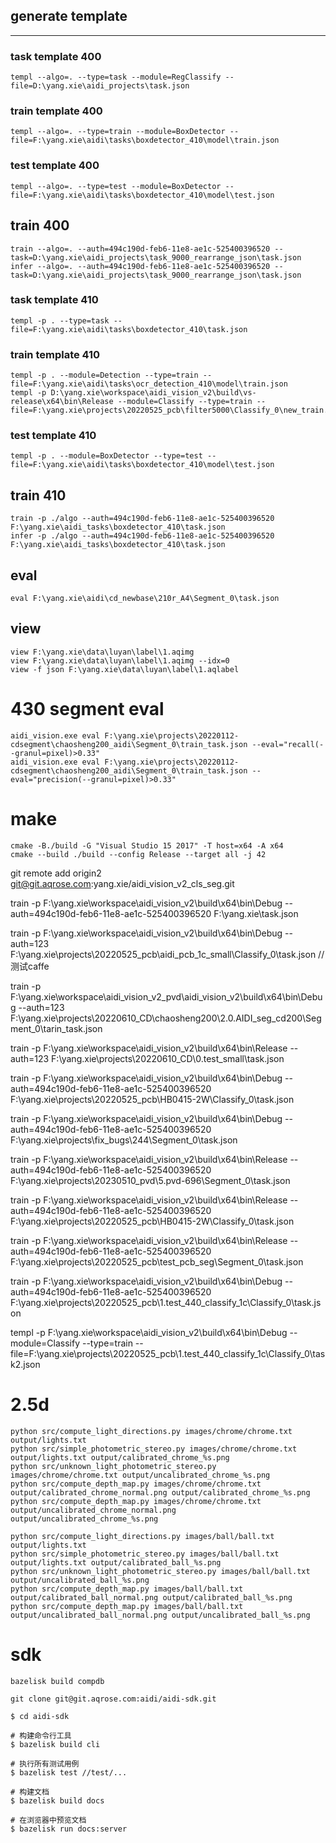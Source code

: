 ## generate template
---
### task template 400
```
templ --algo=. --type=task --module=RegClassify --file=D:\yang.xie\aidi_projects\task.json
```
### train template 400
```
templ --algo=. --type=train --module=BoxDetector --file=F:\yang.xie\aidi\tasks\boxdetector_410\model\train.json

```
### test template 400
```
templ --algo=. --type=test --module=BoxDetector --file=F:\yang.xie\aidi\tasks\boxdetector_410\model\test.json

```
## train 400
```
train --algo=. --auth=494c190d-feb6-11e8-ae1c-525400396520 --task=D:\yang.xie\aidi_projects\task_9000_rearrange_json\task.json
infer --algo=. --auth=494c190d-feb6-11e8-ae1c-525400396520 --task=D:\yang.xie\aidi_projects\task_9000_rearrange_json\task.json
```
### task template 410
```
templ -p . --type=task --file=F:\yang.xie\aidi\tasks\boxdetector_410\task.json
```
### train template 410
```
templ -p . --module=Detection --type=train --file=F:\yang.xie\aidi\tasks\ocr_detection_410\model\train.json
templ -p D:\yang.xie\workspace\aidi_vision_v2\build\vs-release\x64\bin\Release --module=Classify --type=train --file=F:\yang.xie\projects\20220525_pcb\filter5000\Classify_0\new_train.json
```
### test template 410
```
templ -p . --module=BoxDetector --type=test --file=F:\yang.xie\aidi\tasks\boxdetector_410\model\test.json
```
## train 410
```
train -p ./algo --auth=494c190d-feb6-11e8-ae1c-525400396520 F:\yang.xie\aidi_tasks\boxdetector_410\task.json
infer -p ./algo --auth=494c190d-feb6-11e8-ae1c-525400396520 F:\yang.xie\aidi_tasks\boxdetector_410\task.json

```
## eval
```
eval F:\yang.xie\aidi\cd_newbase\210r_A4\Segment_0\task.json
```
## view 
```
view F:\yang.xie\data\luyan\label\1.aqimg
view F:\yang.xie\data\luyan\label\1.aqimg --idx=0
view -f json F:\yang.xie\data\luyan\label\1.aqlabel
```
# 430 segment eval
```
aidi_vision.exe eval F:\yang.xie\projects\20220112-cdsegment\chaosheng200_aidi\Segment_0\train_task.json --eval="recall(--granul=pixel)>0.33"
aidi_vision.exe eval F:\yang.xie\projects\20220112-cdsegment\chaosheng200_aidi\Segment_0\train_task.json --eval="precision(--granul=pixel)>0.33"
```
# make
```
cmake -B./build -G "Visual Studio 15 2017" -T host=x64 -A x64
cmake --build ./build --config Release --target all -j 42
```

git remote add origin2 git@git.aqrose.com:yang.xie/aidi_vision_v2_cls_seg.git

train -p F:\yang.xie\workspace\aidi_vision_v2\build\x64\bin\Debug --auth=494c190d-feb6-11e8-ae1c-525400396520 F:\yang.xie\task.json

train -p F:\yang.xie\workspace\aidi_vision_v2\build\x64\bin\Debug --auth=123 F:\yang.xie\projects\20220525_pcb\aidi_pcb_1c_small\Classify_0\task.json  //测试caffe

train -p F:\yang.xie\workspace\aidi_vision_v2_pvd\aidi_vision_v2\build\x64\bin\Debug --auth=123 F:\yang.xie\projects\20220610_CD\chaosheng200\2.0.AIDI_seg_cd200\Segment_0\tarin_task.json

train -p F:\yang.xie\workspace\aidi_vision_v2\build\x64\bin\Release --auth=123 F:\yang.xie\projects\20220610_CD\0.test_small\task.json

train -p F:\yang.xie\workspace\aidi_vision_v2\build\x64\bin\Debug --auth=494c190d-feb6-11e8-ae1c-525400396520 F:\yang.xie\projects\20220525_pcb\HB0415-2W\Classify_0\task.json

train -p F:\yang.xie\workspace\aidi_vision_v2\build\x64\bin\Debug --auth=494c190d-feb6-11e8-ae1c-525400396520 F:\yang.xie\projects\fix_bugs\244\Segment_0\task.json

train -p F:\yang.xie\workspace\aidi_vision_v2\build\x64\bin\Release --auth=494c190d-feb6-11e8-ae1c-525400396520 F:\yang.xie\projects\20230510_pvd\5.pvd-696\Segment_0\task.json

train -p F:\yang.xie\workspace\aidi_vision_v2\build\x64\bin\Release --auth=494c190d-feb6-11e8-ae1c-525400396520 F:\yang.xie\projects\20220525_pcb\HB0415-2W\Classify_0\task.json

train -p F:\yang.xie\workspace\aidi_vision_v2\build\x64\bin\Release --auth=494c190d-feb6-11e8-ae1c-525400396520 F:\yang.xie\projects\20220525_pcb\test_pcb_seg\Segment_0\task.json

train -p F:\yang.xie\workspace\aidi_vision_v2\build\x64\bin\Debug --auth=494c190d-feb6-11e8-ae1c-525400396520 F:\yang.xie\projects\20220525_pcb\1.test_440_classify_1c\Classify_0\task.json

templ -p F:\yang.xie\workspace\aidi_vision_v2\build\x64\bin\Debug --module=Classify --type=train --file=F:\yang.xie\projects\20220525_pcb\1.test_440_classify_1c\Classify_0\task2.json




# 2.5d
```
python src/compute_light_directions.py images/chrome/chrome.txt output/lights.txt
python src/simple_photometric_stereo.py images/chrome/chrome.txt output/lights.txt output/calibrated_chrome_%s.png
python src/unknown_light_photometric_stereo.py images/chrome/chrome.txt output/uncalibrated_chrome_%s.png
python src/compute_depth_map.py images/chrome/chrome.txt output/calibrated_chrome_normal.png output/calibrated_chrome_%s.png
python src/compute_depth_map.py images/chrome/chrome.txt output/uncalibrated_chrome_normal.png output/uncalibrated_chrome_%s.png

python src/compute_light_directions.py images/ball/ball.txt output/lights.txt
python src/simple_photometric_stereo.py images/ball/ball.txt output/lights.txt output/calibrated_ball_%s.png
python src/unknown_light_photometric_stereo.py images/ball/ball.txt output/uncalibrated_ball_%s.png
python src/compute_depth_map.py images/ball/ball.txt output/calibrated_ball_normal.png output/calibrated_ball_%s.png
python src/compute_depth_map.py images/ball/ball.txt output/uncalibrated_ball_normal.png output/uncalibrated_ball_%s.png
```

# sdk

```
bazelisk build compdb

git clone git@git.aqrose.com:aidi/aidi-sdk.git

$ cd aidi-sdk

# 构建命令行工具
$ bazelisk build cli

# 执行所有测试用例
$ bazelisk test //test/...

# 构建文档
$ bazelisk build docs

# 在浏览器中预览文档
$ bazelisk run docs:server


```
